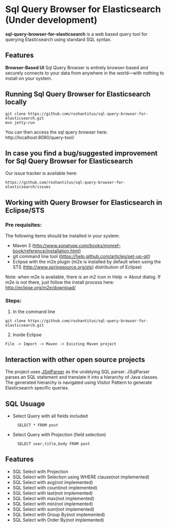 # Sql Query Browser for Elasticsearch (Under development)

**sql-query-browser-for-elasticsearch** is a web based query tool for querying Elasticsearch using standard SQL syntax.


## Features
**Browser-Based UI**
Sql Query Browser is entirely browser-based and securely connects to your data from anywhere in the world—with nothing to install on your system.

## Running Sql Query Browser for Elasticsearch locally

```
git clone https://github.com/roshantitus/sql-query-browser-for-elasticsearch.git
mvn jetty:run
```

You can then access the sql query browser here: http://localhost:8080/query-tool/

## In case you find a bug/suggested improvement for Sql Query Browser for Elasticsearch

Our issue tracker is available here: 

```
https://github.com/roshantitus/sql-query-browser-for-elasticsearch/issues
```
## Working with Query Browser for Elasticsearch in Eclipse/STS

### Pre requisites:
The following items should be installed in your system:

* Maven 3 (http://www.sonatype.com/books/mvnref-book/reference/installation.html)
* git command line tool (https://help.github.com/articles/set-up-git)
* Eclipse with the m2e plugin (m2e is installed by default when using the STS (http://www.springsource.org/sts) distribution of Eclipse)

Note: when m2e is available, there is an m2 icon in Help -> About dialog.
If m2e is not there, just follow the install process here: http://eclipse.org/m2e/download/


### Steps:

1) In the command line

```
git clone https://github.com/roshantitus/sql-query-browser-for-elasticsearch.git
```

2) Inside Eclipse

```
File -> Import -> Maven -> Existing Maven project
```

## Interaction with other open source projects

The project uses [JSqlParser](https://github.com/JSQLParser/JSqlParser) as the undelying SQL parser. JSqlParser parses an SQL statement and translate it into a hierarchy of Java classes. The generated hierarchy is navigated using Visitor Pattern to generate Elasticsearch specific queries.

## SQL Usuage

* Select Query with all fields included

        SELECT * FROM post

* Select Query with Projection (field selection)

        SELECT user,title,body FROM post


## Features

*  SQL Select with Projection
*  SQL Select with Selection using WHERE clause(not implemented)
*  SQL Select with avg(not implemented)
*  SQL Select with count(not implemented)
*  SQL Select with last(not implemented)
*  SQL Select with max(not implemented)
*  SQL Select with min(not implemented)
*  SQL Select with sum(not implemented)
*  SQL Select with Group By(not implemented)
*  SQL Select with Order By(not implemented)